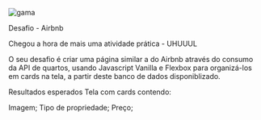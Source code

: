 ![gama](https://user-images.githubusercontent.com/40298927/81376078-2f0e7100-90d9-11ea-9f5d-054849f798b8.png)

Desafio - Airbnb

Chegou a hora de mais uma atividade prática - UHUUUL   

O seu desafio é criar uma página similar a do Airbnb através do consumo da API de quartos, usando Javascript Vanilla e Flexbox para organizá-los em cards na tela, a partir deste banco de dados disponiblizado.

Resultados esperados
Tela com cards contendo:

  Imagem; 
  Tipo de propriedade;
  Preço;
